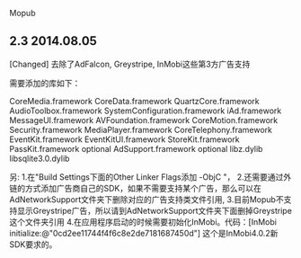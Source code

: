 Mopub

2.3  2014.08.05
------------------------------------------
[Changed] 去除了AdFalcon, Greystripe, InMobi这些第3方广告支持

需要添加的库如下：

CoreMedia.framework
CoreData.framework
QuartzCore.framework
AudioToolbox.framework
SystemConfiguration.framework
iAd.framework
MessageUI.framework
AVFoundation.framework
CoreMotion.framework
Security.framework
MediaPlayer.framework
CoreTelephony.framework
EventKit.framework
EventKitUI.framework
StoreKit.framework
PassKit.framework   optional
AdSupport.framework optional
libz.dylib
libsqlite3.0.dylib

另: 1.在"Build Settings下面的Other Linker Flags添加 -ObjC "，
    2.还需要通过外链的方式添加广告商自己的SDK，如果不需要支持某个广告，那么可以在AdNetworkSupport文件夹下删除对应的广告支持类文件引用,
    3.目前Mopub不支持显示Greystripe广告，所以请到AdNetworkSupport文件夹下面删掉Greystripe这个文件夹引用
    4.在应用程序启动的时候需要初始化InMobi。代码：[InMobi initialize:@"0cd2ee11744f4f6c8e2de7181687450d"] 这个是InMobi4.0.2新SDK要求的。
   